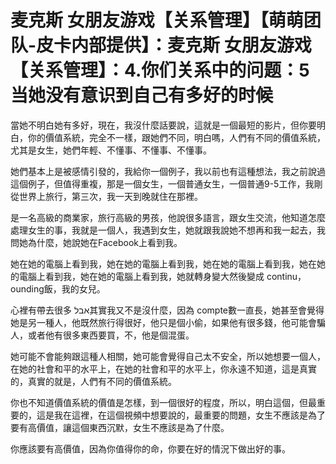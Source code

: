 # 麦克斯 女朋友游戏【关系管理】【萌萌团队-皮卡内部提供】：麦克斯 女朋友游戏【关系管理】：4.你们关系中的问题：5 当她没有意识到自己有多好的时候

當她不明白她有多好，現在，我沒什麼話要說，這就是一個最短的影片，但你要明白，你的價值系統，完全不一樣，跟她們不同，明白嗎，人們有不同的價值系統，尤其是女生，她們年輕、不懂事、不懂事、不懂事。

她們基本上是被感情引發的，我給你一個例子，我以前也有這種想法，我之前說過這個例子，但值得重複，那是一個女生，一個普通女生，一個普通9-5工作，我剛從世界上旅行，第三次，我一天到晚就住在那裡。

是一名高級的商業家，旅行高級的男孩，他說很多語言，跟女生交流，他知道怎麼處理女生的事，我就是一個人，我遇到女生，她就跟我說她不想再和我一起去，我問她為什麼，她說她在Facebook上看到我。

她在她的電腦上看到我，她在她的電腦上看到我，她在她的電腦上看到我，她在她的電腦上看到我，她在她的電腦上看到我，她就轉身變大然後變成 continu，ounding飯，我的女兒。

心裡有帶去很多 אבל其實我又不是沒什麼，因為 compte數一直長，她甚至會覺得她是另一種人，他既然旅行得很好，他只是個小偷，如果他有很多錢，他可能會騙人，或者他有很多東西要買，不，他是個混蛋。

她可能不會能夠跟這種人相關，她可能會覺得自己太不安全，所以她想要一個人，在她的社會和平的水平上，在她的社會和平的水平上，你永遠不知道，這是真實的，真實的就是，人們有不同的價值系統。

你也不知道價值系統的價值是怎樣，到一個很好的程度，所以，明白這個，但最重要的，這是我在這裡，在這個視頻中想要說的，最重要的問題，女生不應該是為了要有高價值，讓這個東西沉默，女生不應該是為了什麼。

你應該要有高價值，因為你值得你的命，你要在好的情況下做出好的事。